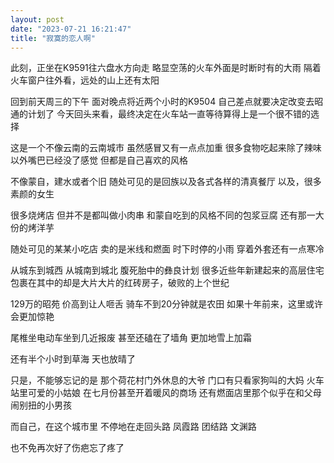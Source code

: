 ```yaml
---
layout: post
date: "2023-07-21 16:21:47"
title: "寂寞的恋人啊"
---
```


此刻，正坐在K9591往六盘水方向走
略显空荡的火车外面是时断时有的大雨
隔着火车窗户往外看，远处的山上还有太阳

回到前天周三的下午
面对晚点将近两个小时的K9504
自己差点就要决定改变去昭通的计划了
今天回头来看，最终决定在火车站一直等待算得上是一个很不错的选择

这是一个不像云南的云南城市
虽然感冒又有一点点加重
很多食物吃起来除了辣味以外嘴巴已经没了感觉
但都是自己喜欢的风格

不像蒙自，建水或者个旧
随处可见的是回族以及各式各样的清真餐厅
以及，很多素颜的女生

很多烧烤店
但并不是都叫做小肉串
和蒙自吃到的风格不同的包浆豆腐
还有那一大份的烤洋芋

随处可见的某某小吃店
卖的是米线和燃面
时下时停的小雨
穿着外套还有一点寒冷

从城东到城西
从城南到城北
腹死胎中的彝良计划
很多近些年新建起来的高层住宅
包裹在其中的却是大片大片的红砖房子，破败的上个世纪

129万的昭苑
价高到让人咂舌
骑车不到20分钟就是农田
如果十年前来，这里或许会更加惊艳

尾椎坐电动车坐到几近报废
甚至还磕在了墙角
更加地雪上加霜

还有半个小时到草海
天也放晴了

只是，不能够忘记的是
那个荷花村门外休息的大爷
门口有只看家狗叫的大妈
火车站里可爱的小姑娘
在七月份甚至开着暖风的商场
还有燃面店里那个似乎在和父母闹别扭的小男孩

而自己，在这个城市里
不停地在走回头路
凤霞路
团结路
文渊路

也不免再次好了伤疤忘了疼了
